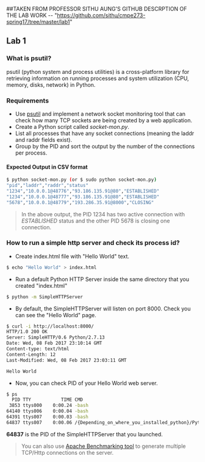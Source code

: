 ##TAKEN FROM PROFESSOR SITHU AUNG'S GITHUB DESCRPTION OF THE LAB WORK -- "https://github.com/sithu/cmpe273-spring17/tree/master/lab1"

## Lab 1

### What is psutil?

psutil (python system and process utilities) is a cross-platform library for retrieving information on running processes and system utilization (CPU, memory, disks, network) in Python. 


### Requirements

* Use [psutil](https://pythonhosted.org/psutil/) and implement a network socket monitoring tool that can check how many TCP sockets are being created by a web application.
* Create a Python script called _socket-mon.py_.
* List all processes that have any socket connections (meaning the laddr and raddr fields exist).
* Group by the PID and sort the output by the number of the connections per process.

#### Expected Output in CSV format

```sh
$ python socket-mon.py (or $ sudo python socket-mon.py)
"pid","laddr","raddr","status"
"1234","10.0.0.1@48776","93.186.135.91@80","ESTABLISHED"
"1234","10.0.0.1@48777","93.186.135.91@80","ESTABLISHED"
"5678","10.0.0.1@48779","193.286.35.91@8000","CLOSING"
```

> In the above output, the PID 1234 has two active connection with _ESTABLISHED_ status and the 
other PID 5678 is closing one connection.

### How to run a simple http server and check its process id?

* Create index.html file with "Hello World" text.

```sh
$ echo "Hello World" > index.html
```

* Run a default Python HTTP Server inside the same directory that you created "index.html"

```sh
$ python -m SimpleHTTPServer
```

* By default, the SimpleHTTPServer will listen on port 8000. Check you can see the "Hello World" page.

```sh
$ curl -i http://localhost:8000/
HTTP/1.0 200 OK
Server: SimpleHTTP/0.6 Python/2.7.13
Date: Wed, 08 Feb 2017 23:10:14 GMT
Content-type: text/html
Content-Length: 12
Last-Modified: Wed, 08 Feb 2017 23:03:11 GMT

Hello World
```

* Now, you can check PID of your Hello World web server.

```sh
$ ps 
  PID TTY           TIME CMD
 3853 ttys000    0:00.24 -bash
64140 ttys006    0:00.04 -bash
64391 ttys007    0:00.03 -bash
64837 ttys007    0:00.06 /{Depending_on_where_you_installed_python}/Python -m SimpleHTTPServer
```

__64837__ is the PID of the SimpleHTTPServer that you launched.

> You can also use [Apache Benchmarking tool](http://stackoverflow.com/questions/12732182/ab-load-testing) to generate multiple TCP/Http connections on the server.

